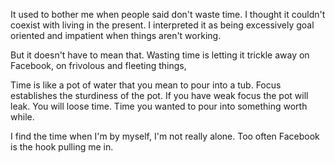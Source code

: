 It used to bother me when people said don't waste time. I thought it couldn't coexist with living in the present. I interpreted it as being excessively goal oriented and impatient when things aren't working. 

But it doesn't have to mean that. Wasting time is letting it trickle away on Facebook, on frivolous and fleeting things, 

Time is like a pot of water that you mean to pour into a tub. Focus establishes the sturdiness of the pot. If you have weak focus the pot will leak. You will loose time. Time you wanted to pour into something worth while.


I find the time when I'm by myself, I'm not really alone. Too often Facebook is the hook pulling me in.